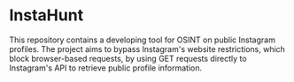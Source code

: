 # InstaHunt

This repository contains a developing tool for OSINT on public Instagram profiles. The project aims to bypass Instagram's website restrictions, which block browser-based requests, by using GET requests directly to Instagram's API to retrieve public profile information.
